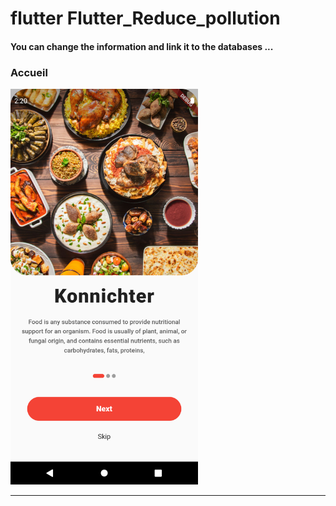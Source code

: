<h1> flutter Flutter_Reduce_pollution </h1> <h4> You can change the information and link it to the databases ...</h4>

<h3>Accueil</h3>




<img src="https://github.com/abenkoula71/flutter-inter-app-food/blob/main/Screenshot_1643405642.png" width="300" /> <hr>
